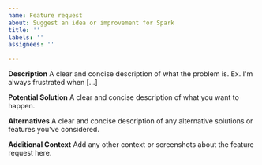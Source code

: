 ```yaml
---
name: Feature request
about: Suggest an idea or improvement for Spark
title: ''
labels: ''
assignees: ''

---
```


**Description**
A clear and concise description of what the problem is. Ex. I'm always frustrated when [...]

**Potential Solution**
A clear and concise description of what you want to happen.

**Alternatives**
A clear and concise description of any alternative solutions or features you've considered.

**Additional Context**
Add any other context or screenshots about the feature request here.

